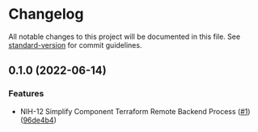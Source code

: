 # Changelog

All notable changes to this project will be documented in this file. See [standard-version](https://github.com/conventional-changelog/standard-version) for commit guidelines.

## 0.1.0 (2022-06-14)


### Features

* NIH-12 Simplify Component Terraform Remote Backend Process ([#1](https://github.com/devhalos/nihil-remote-backend-state-infra/issues/1)) ([96de4b4](https://github.com/devhalos/nihil-remote-backend-state-infra/commit/96de4b41ef73f53d7722fa5b066cf537d799790e))
